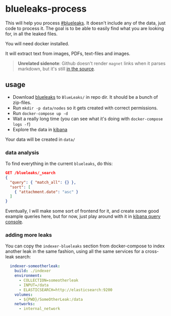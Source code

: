 # blueleaks-process

This will help you process [#blueleaks](magnet:?xt=urn:btih:8cf92b7cd3f022fa5478b84963e89c1dd0af090f&dn=BlueLeaks&tr=udp%3A%2F%2Ftracker.coppersurfer.tk%3A6969%2Fannounce&tr=udp%3A%2F%2F9.rarbg.to%3A2920%2Fannounce&tr=udp%3A%2F%2Ftracker.opentrackr.org%3A1337&tr=udp%3A%2F%2Ftracker.leechers-paradise.org%3A6969%2Fannounce&tr=udp%3A%2F%2Ftracker.coppersurfer.tk%3A6969%2Fannounce). It doesn't include any of the data, just code to process it. The goal is to be able to easily find what you are looking for, in all the leaked files.

You will need docker installed.

It will extract text from images, PDFs, text-files and images.

> **Unrelated sidenote**: Github doesn't render `magnet` links when it parses markdown, but it's still [in the source](https://raw.githubusercontent.com/konsumer/blueleaks-process/master/README.md).

## usage

* Download [blueleaks](magnet:?xt=urn:btih:8cf92b7cd3f022fa5478b84963e89c1dd0af090f&dn=BlueLeaks&tr=udp%3A%2F%2Ftracker.coppersurfer.tk%3A6969%2Fannounce&tr=udp%3A%2F%2F9.rarbg.to%3A2920%2Fannounce&tr=udp%3A%2F%2Ftracker.opentrackr.org%3A1337&tr=udp%3A%2F%2Ftracker.leechers-paradise.org%3A6969%2Fannounce&tr=udp%3A%2F%2Ftracker.coppersurfer.tk%3A6969%2Fannounce) to `BlueLeaks/` in repo dir. It should be a bunch of zip-files.
* Run `mkdir -p data/nodes` so it gets created with correct permissions.
* Run `docker-compose up -d`
* Wait a really long time (you can see what it's doing with `docker-compose logs -f`)
* Explore the data in [kibana](http://localhost:5601/)

Your data will be created in `data/`

### data analysis

To find everything in the current `blueleaks`, do this:

```json
GET /blueleaks/_search
{
  "query": { "match_all": {} },
  "sort": [
    { "attachment.date": "asc" }
  ]
}
```

Eventually, I will make some sort of frontend for it, and create some good example queries here, but for now, just play around with it in [kibana query console](http://localhost:5601/app/kibana#/dev_tools/console).


### adding more leaks

You can copy the `indexer-blueleaks` section from docker-compose to index another leak in the same fashion, using all the same services for a cross-leak search:

```yml
  indexer-someotherleak:
    build: ./indexer
    environment:
      - COLLECTION=someotherleak
      - INPUT=/data
      - ELASTICSEARCH=http://elasticsearch:9200
    volumes:
      - ${PWD}/SomeOtherLeak:/data
    networks: 
      - internal_network

```

